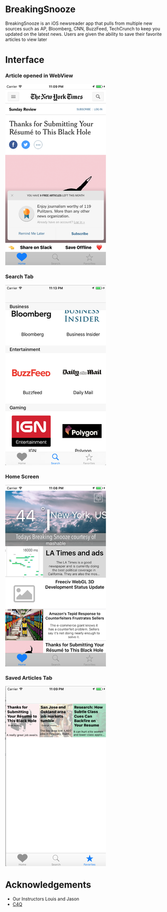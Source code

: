 # BreakingSnooze

BreakingSnooze is an iOS newsreader app that pulls from multiple new sources such as AP, Bloomberg, CNN, BuzzFeed, TechCrunch to keep you updated on the latest news. Users are given the ability to save their favorite articles to view later

# Interface



### Article opened in WebView

<img src="https://github.com/C4Q/AC3.2-BreakingSnooze/blob/master/Images/Article%20opened%20in%20WebView.png?raw=true" width="320"/>



### Search Tab

<img src="https://github.com/C4Q/AC3.2-BreakingSnooze/blob/master/Images/Collage%20of%20companies.png?raw=true" width="320"/>



### Home Screen 

<img src="https://github.com/C4Q/AC3.2-BreakingSnooze/blob/master/Images/Home%20Screen.png?raw=true" width="320"/>



### Saved Articles Tab

<img src="https://github.com/C4Q/AC3.2-BreakingSnooze/blob/master/Images/Saved%20Articles.png?raw=true" width="320"/>


# Acknowledgements
- Our Instructors Louis and Jason
- [C4Q](http://www.c4q.nyc/)
